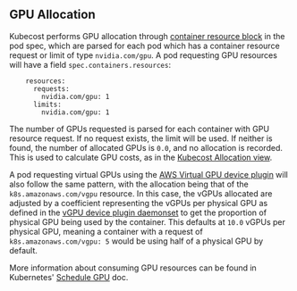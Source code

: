 ## GPU Allocation

Kubecost performs GPU allocation through [container resource block](https://kubernetes.io/docs/concepts/configuration/manage-resources-containers/) in the pod spec, which are parsed for each pod which has a container resource request or limit of type `nvidia.com/gpu`. A pod requesting GPU resources will have a field `spec.containers.resources`:

```
    resources:
      requests:
        nvidia.com/gpu: 1
      limits:
        nvidia.com/gpu: 1
```

The number of GPUs requested is parsed for each container with GPU resource request. If no request exists, the limit will be used. If neither is found, the number of allocated GPUs is `0.0`, and no allocation is recorded. This is used to calculate GPU costs, as in the [Kubecost Allocation view](/using-kubecost/navigating-the-kubecost-ui/cost-allocation/README.md).

A pod requesting virtual GPUs using the [AWS Virtual GPU device plugin](https://github.com/awslabs/aws-virtual-gpu-device-plugin) will also follow the same pattern, with the allocation being that of the `k8s.amazonaws.com/vgpu` resource. In this case, the vGPUs allocated are adjusted by a coefficient representing the vGPUs per physical GPU as defined in the [vGPU device plugin daemonset](https://github.com/awslabs/aws-virtual-gpu-device-plugin/blob/master/manifests/device-plugin.yml) to get the proportion of physical GPU being used by the container. This defaults at `10.0` vGPUs per physical GPU, meaning a container with a request of `k8s.amazonaws.com/vgpu: 5` would be using half of a physical GPU by default.

More information about consuming GPU resources can be found in Kubernetes' [Schedule GPU](https://kubernetes.io/docs/tasks/manage-gpus/scheduling-gpus/) doc.
